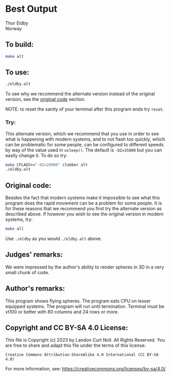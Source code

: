 # Best Output

Thor Eldby\
Norway


## To build:

```sh
make alt
```


## To use:

```sh
./eldby.alt
```

To see why we recommend the alternate version instead of the original version,
see the [original code](#original-code) section.

NOTE: to reset the sanity of your terminal after this program ends try `reset`.


### Try:

This alternate version, which we recommend that you use in order to see what is
happening with modern systems, and to not flash too quickly, which can be
problematic for some people, can be configured to different speeds by way of the
value used in `usleep()`. The default is `-DZ=35000` but you can easily change
it. To do so try:

```sh
make CFLAGS+="-DZ=20000" clobber alt
./eldby.alt
```


## Original code:

Besides the fact that modern systems make it impossible to see what this program
does the rapid movement can be a problem for some people. It is for these
reasons that we recommend you first try the alternate version as described
above. If however you wish to see the original version in modern systems, try:

```sh
make all
```

Use `./eldby` as you would `./eldby.alt` above.


## Judges' remarks:

We were impressed by the author's ability to render spheres in 3D
in a very small chunk of code.


## Author's remarks:

This program shows flying spheres. The program eats CPU on lesser
equipped systems. The program will run until termination. Terminal
must be vt100 or better with 80 columns and 24 rows or more.


## Copyright and CC BY-SA 4.0 License:

This file is Copyright (c) 2023 by Landon Curt Noll.  All Rights Reserved.
You are free to share and adapt this file under the terms of this license:

    Creative Commons Attribution-ShareAlike 4.0 International (CC BY-SA 4.0)

For more information, see: https://creativecommons.org/licenses/by-sa/4.0/
